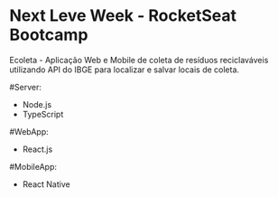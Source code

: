 # Next Leve Week - RocketSeat Bootcamp

Ecoleta - Aplicação Web e Mobile de coleta de resíduos reciclaváveis 
utilizando API do IBGE para localizar e salvar locais de coleta. 

#Server:
- Node.js
- TypeScript 

#WebApp:
- React.js

#MobileApp:
- React Native

